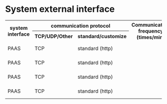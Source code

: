  # System external interface 

 <table> 
    <tr> 
        <th rowspan="2">system interface</th> 
        <th colspan="2">communication protocol</th> 
        <th rowspan="2">Communication frequency (times/min)</th> 
        <th rowspan="2">remark</th> 
    </tr> 
    <tr> 
        <th>TCP/UDP/Other</th> 
        <th>standard/customize</th> 
    </tr> 
    <tr> 
        <td>PAAS</td> 
        <td>TCP</td> 
        <td>standard (http)</td> 
        <td></td> 
        <td>/login/?  app_id=%s&c_url=%s</td> 
    </tr> 
    <tr> 
        <td>PAAS</td> 
        <td>TCP</td> 
        <td>standard (http)</td> 
        <td></td> 
        <td>/login/accounts/get_user/?  bk_token=</td> 
    </tr> 
    <tr> 
        <td>PAAS</td> 
        <td>TCP</td> 
        <td>standard (http)</td> 
        <td></td> 
        <td>/login/accounts/get_all_user/?  bk_token=%s</td> 
    </tr> 
    <tr> 
        <td>PAAS</td> 
        <td>TCP</td> 
        <td>standard (http)</td> 
        <td></td> 
        <td>/console/?  app=bk_agent_setup</td> 
    </tr> 
 </table> 